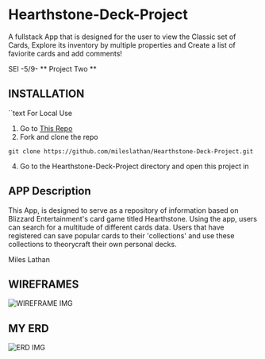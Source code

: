 # Hearthstone-Deck-Project
A fullstack App that is designed for the user to view the Classic set of Cards, Explore its inventory by multiple properties and Create a list of faviorite cards and add comments!

SEI -5/9- ** Project Two **

## INSTALLATION
``text
For Local Use
1. Go to [This Repo](http://github.com/mileslathan/Hearthstone-Deck-Project.git)
2. Fork and clone the repo
```text
git clone https://github.com/mileslathan/Hearthstone-Deck-Project.git
```
4. Go to the Hearthstone-Deck-Project directory and open this project in

## APP Description
This App, is designed to serve as a repository of information based on Blizzard Entertainment's card game titled Hearthstone. Using the app, users can search for a multitude of different cards data. Users that have registered can save popular cards to their 'collections' and use these collections to theorycraft their own personal decks.

Miles Lathan
## WIREFRAMES
![WIREFRAME IMG](/img/HSProjectWireFrame1.png)

## MY ERD
![ERD IMG](/img/HSProjectERD.png)

